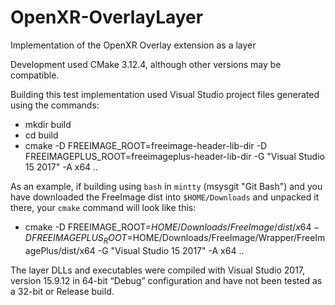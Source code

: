 # OpenXR-OverlayLayer
Implementation of the OpenXR Overlay extension as a layer

Development used
CMake 3.12.4, although other versions may be compatible.

Building this test implementation used Visual Studio project files generated using the commands:

* mkdir build
* cd build
* cmake -D FREEIMAGE_ROOT=freeimage-header-lib-dir -D FREEIMAGEPLUS_ROOT=freeimageplus-header-lib-dir -G "Visual Studio 15 2017" -A x64 ..

As an example, if building using `bash` in `mintty` (msysgit "Git Bash") and you have downloaded the FreeImage dist into `$HOME/Downloads` and unpacked it there, your `cmake` command will look like this:

* cmake -D FREEIMAGE_ROOT=$HOME/Downloads/FreeImage/dist/x64 -D FREEIMAGEPLUS_ROOT=$HOME/Downloads/FreeImage/Wrapper/FreeImagePlus/dist/x64 -G "Visual Studio 15 2017" -A x64 ..

The layer DLLs and executables were compiled with Visual Studio 2017, version 15.9.12 in 64-bit “Debug” configuration and have not been tested as a 32-bit or Release build.

